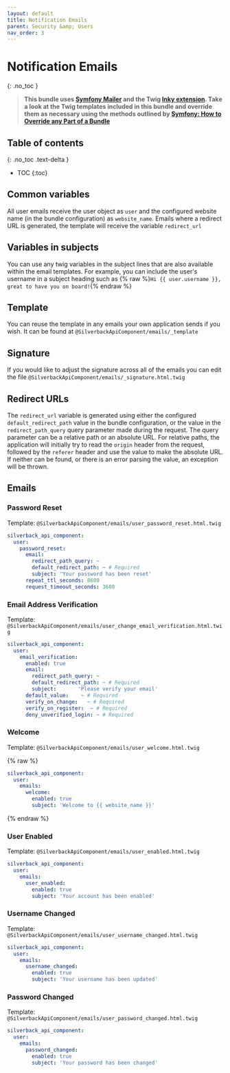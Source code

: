 ```yaml
---
layout: default
title: Notification Emails
parent: Security &amp; Users
nav_order: 3
---
```

# Notification Emails
{: .no_toc }

> __This bundle uses [Symfony Mailer](https://symfony.com/doc/current/components/mailer.html) and the Twig [Inky extension](https://symfony.com/doc/current/mailer.html#inky-email-templating-language). Take a look at the Twig templates included in this bundle and override them as necessary using the methods outlined by [Symfony: How to Override any Part of a Bundle](https://symfony.com/doc/current/bundles/override.html)__

## Table of contents
{: .no_toc .text-delta }

* TOC
{:toc}

## Common variables
All user emails receive the user object as `user` and the configured website name (in the bundle configuration) as `website_name`. Emails where a redirect URL is generated, the template will receive the variable `redirect_url`

## Variables in subjects
You can use any twig variables in the subject lines that are also available within the email templates. For example, you can include the user's username in a subject heading such as {% raw %}`Hi {{ user.username }}, great to have you on board!`{% endraw %}

## Template
You can reuse the template in any emails your own application sends if you wish. It can be found at `@SilverbackApiComponent/emails/_template`

## Signature
If you would like to adjust the signature across all of the emails you can edit the file `@SilverbackApiComponent/emails/_signature.html.twig`

## Redirect URLs

The `redirect_url` variable is generated using either the configured `default_redirect_path` value in the bundle configuration, or the value in the `redirect_path_query` query parameter made during the request. The query parameter can be a relative path or an absolute URL. For relative paths, the application will initially try to read the `origin` header from the request, followed by the `referer` header and use the value to make the absolute URL. If neither can be found, or there is an error parsing the value, an exception will be thrown.

## Emails

### Password Reset
Template: `@SilverbackApiComponent/emails/user_password_reset.html.twig`

```yaml
silverback_api_component:
  user:
    password_reset:
      email:
        redirect_path_query: ~
        default_redirect_path: ~ # Required
        subject: 'Your password has been reset'
      repeat_ttl_seconds: 8600
      request_timeout_seconds: 3600
```

### Email Address Verification

Template: `@SilverbackApiComponent/emails/user_change_email_verification.html.twig`

```yaml
silverback_api_component:
  user:
    email_verification:
      enabled: true
      email:
        redirect_path_query: ~
        default_redirect_path: ~ # Required
        subject:       'Please verify your email'
      default_value:    ~ # Required
      verify_on_change:   ~ # Required
      verify_on_register:  ~ # Required
      deny_unverified_login: ~ # Required
```

### Welcome
Template: `@SilverbackApiComponent/emails/user_welcome.html.twig`

{% raw %}
```yaml
silverback_api_component:
  user:
    emails:
      welcome:
        enabled: true
        subject: 'Welcome to {{ website_name }}'
```
{% endraw %}

### User Enabled
Template: `@SilverbackApiComponent/emails/user_enabled.html.twig`
```yaml
silverback_api_component:
  user:
    emails:
      user_enabled:
        enabled: true
        subject: 'Your account has been enabled'
```

### Username Changed
Template: `@SilverbackApiComponent/emails/user_username_changed.html.twig`
```yaml
silverback_api_component:
  user:
    emails:
      username_changed:
        enabled: true
        subject: 'Your username has been updated'
```

### Password Changed
Template: `@SilverbackApiComponent/emails/user_password_changed.html.twig`
```yaml
silverback_api_component:
  user:
    emails:
      password_changed:
        enabled: true
        subject: 'Your password has been changed'
```
